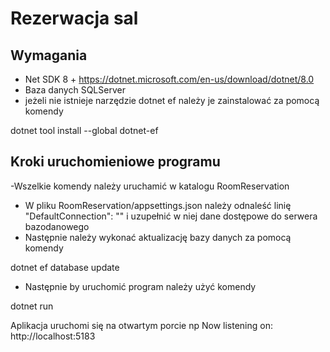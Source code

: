 # Rezerwacja sal
## Wymagania
- Net SDK 8 + https://dotnet.microsoft.com/en-us/download/dotnet/8.0
- Baza danych SQLServer
- jeżeli nie istnieje narzędzie dotnet ef należy je zainstalować za pomocą komendy

dotnet tool install --global dotnet-ef 
## Kroki uruchomieniowe programu
-Wszelkie komendy należy uruchamić w katalogu RoomReservation
- W pliku RoomReservation/appsettings.json należy odnaleść linię "DefaultConnection": "" i uzupełnić w niej dane dostępowe do serwera bazodanowego
- Następnie należy wykonać aktualizację bazy danych za pomocą komendy
    
 dotnet ef database update
   
 
- Następnie by uruchomić program należy użyć komendy 

dotnet run

 Aplikacja uruchomi się na otwartym porcie np
 Now listening on: http://localhost:5183
 
